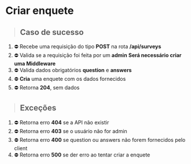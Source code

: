 # Criar enquete

> ## Caso de sucesso

1. ⛔️  Recebe uma requisição do tipo **POST** na rota **/api/surveys**
2. ⛔️  Valida se a requisição foi feita por um **admin** **Será necessário criar uma Middleware**
3. ⛔️  Valida dados obrigatórios **question** e **answers**
4. ⛔️  **Cria** uma enquete com os dados fornecidos
5. ⛔️  Retorna **204**, sem dados

> ## Exceções

1. ⛔️  Retorna erro **404** se a API não existir
2. ⛔️  Retorna erro **403** se o usuário não for admin
3. ⛔️  Retorna erro **400** se question ou answers não forem fornecidos pelo client
4. ⛔️  Retorna erro **500** se der erro ao tentar criar a enquete